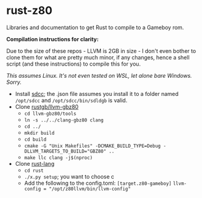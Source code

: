 # rust-z80

Libraries and documentation to get Rust to compile to a Gameboy rom.

**Compilation instructions for clarity:**

Due to the size of these repos - LLVM is 2GB in size - I don't even bother to clone them for what are pretty much minor, if any changes, hence a shell script (and these instructions) to compile this for you.

*This assumes Linux. It's not even tested on WSL, let alone bare Windows. Sorry.*

- Install [sdcc](https://sdcc.sourceforge.net/); the .json file assumes you install it to a folder named `/opt/sdcc` and `/opt/sdcc/bin/sdldgb` is valid.
- Clone [rustgb/llvm-gbz80](https://github.com/Bevinsky/llvm-gbz80)
    - `cd llvm-gbz80/tools`
    - `ln -s ../../clang-gbz80 clang`
    - `cd ../`
    - `mkdir build`
    - `cd build`
    - `cmake -G "Unix Makefiles" -DCMAKE_BUILD_TYPE=Debug -DLLVM_TARGETS_TO_BUILD="GBZ80" ..`
    - `make llc clang -j$(nproc)`
- Clone [rust-lang](https://github.com/rust-lang/rust)
    - `cd rust`
    - `./x.py setup`; you want to choose c
    - Add the following to the config.toml:
        `[target.z80-gameboy]`
        `llvm-config = "/opt/z80llvm/bin/llvm-config"`
